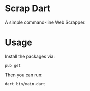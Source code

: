 # Scrap Dart

A simple command-line Web Scrapper.

# Usage

Install the packages via:

```
pub get
```

Then you can run:

```
dart bin/main.dart
```
